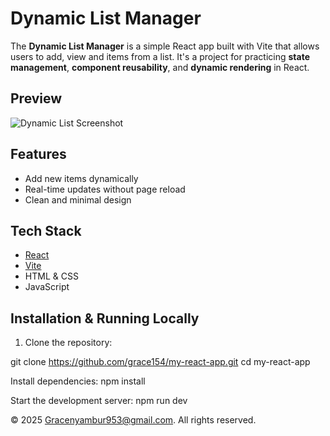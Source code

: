 #  Dynamic List Manager

The **Dynamic List Manager** is a simple React app built with Vite that allows users to add, view and items from a list.
It's a project for practicing **state management**, **component reusability**, and **dynamic rendering** in React.

## Preview
![Dynamic List Screenshot](./public/screenshot.png) 

## Features
- Add new items dynamically
- Real-time updates without page reload
- Clean and minimal design
## Tech Stack
- [React](https://reactjs.org/)
- [Vite](https://vitejs.dev/)
- HTML & CSS
- JavaScript
  
## Installation & Running Locally
1. Clone the repository:

git clone https://github.com/grace154/my-react-app.git
cd my-react-app

Install dependencies:
npm install

Start the development server:
npm run dev

© 2025 Gracenyambur953@gmail.com. All rights reserved.



